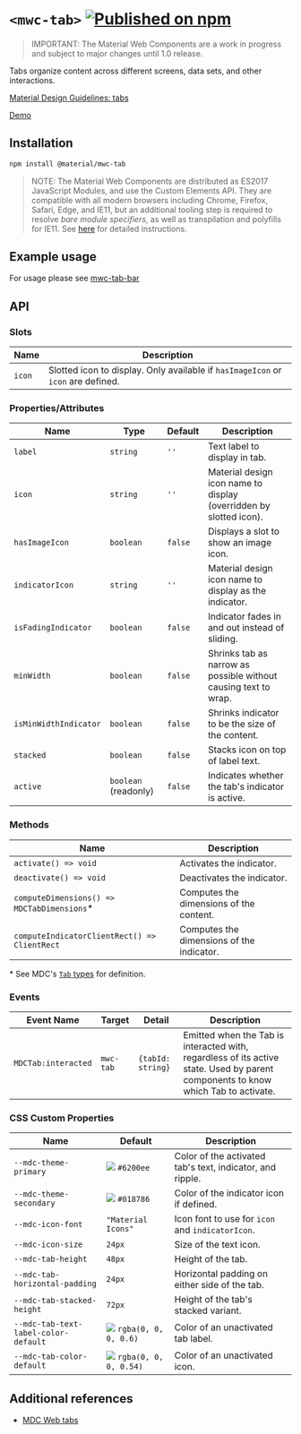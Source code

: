 # `<mwc-tab>` [![Published on npm](https://img.shields.io/npm/v/@material/mwc-tab.svg)](https://www.npmjs.com/package/@material/mwc-tab)

> IMPORTANT: The Material Web Components are a work in progress and subject to
> major changes until 1.0 release.

Tabs organize content across different screens, data sets, and other interactions.

[Material Design Guidelines: tabs](https://material.io/components/tabs/)

[Demo](https://material-components.github.io/material-components-web-components/demos/tabs/)

## Installation

```sh
npm install @material/mwc-tab
```

> NOTE: The Material Web Components are distributed as ES2017 JavaScript
> Modules, and use the Custom Elements API. They are compatible with all modern
> browsers including Chrome, Firefox, Safari, Edge, and IE11, but an additional
> tooling step is required to resolve *bare module specifiers*, as well as
> transpilation and polyfills for IE11. See
> [here](https://github.com/material-components/material-components-web-components#quick-start)
> for detailed instructions.

## Example usage

For usage please see [mwc-tab-bar](https://github.com/material-components/material-components-web-components/tree/master/packages/tab-bar)

## API

### Slots

| Name              |	Description
| ----------------- | -------------
| `icon`            |	Slotted icon to display. Only available if `hasImageIcon` or `icon` are defined.

### Properties/Attributes

| Name                  | Type      | Default | Description
| --------------------- | --------- | ------- | -----------
| `label`               | `string`  | `''`    | Text label to display in tab.
| `icon`                | `string`  | `''`    | Material design icon name to display (overridden by slotted icon).
| `hasImageIcon`        | `boolean` | `false` | Displays a slot to show an image icon.
| `indicatorIcon`       | `string`  | `''`    | Material design icon name to display as the indicator.
| `isFadingIndicator`   | `boolean` | `false` | Indicator fades in and out instead of sliding.
| `minWidth`            | `boolean` | `false` | Shrinks tab as narrow as possible without causing text to wrap.
| `isMinWidthIndicator` | `boolean` | `false` | Shrinks indicator to be the size of the content.
| `stacked`             | `boolean` | `false` | Stacks icon on top of label text.
| `active`              | `boolean` (readonly) | `false` | Indicates whether the tab's indicator is active.


### Methods

| Name     | Description
| -------- | -------------
| `activate() => void` | Activates the indicator.
| `deactivate() => void` | Deactivates the indicator.
| `computeDimensions() => MDCTabDimensions`\* | Computes the dimensions of the content.
| `computeIndicatorClientRect() => ClientRect` | Computes the dimensions of the indicator.

\* See MDC's [`Tab` types](https://github.com/material-components/material-components-web/blob/master/packages/mdc-tab/types.ts#L29) for definition.

### Events

| Event Name | Target             | Detail             | Description
| ---------- | ------------------ | ------------------ | -----------
| `MDCTab:interacted` | `mwc-tab` | `{tabId: string}`  | Emitted when the Tab is interacted with, regardless of its active state. Used by parent components to know which Tab to activate.

### CSS Custom Properties

Name                                 | Default                                                  | Description
------------------------------------ | -------------------------------------------------------- | -----------
`--mdc-theme-primary`                | ![](images/color_6200ee.png) `#6200ee`               | Color of the activated tab's text, indicator, and ripple.
`--mdc-theme-secondary`              | ![](images/color_018786.png) `#018786`               | Color of the indicator icon if defined.
`--mdc-icon-font`                    | `"Material Icons"`                                       | Icon font to use for `icon` and `indicatorIcon`.
`--mdc-icon-size`                    | `24px`                                                   | Size of the text icon.
`--mdc-tab-height`                   | `48px`                                                   | Height of the tab.
`--mdc-tab-horizontal-padding`       | `24px`                                                   | Horizontal padding on either side of the tab.
`--mdc-tab-stacked-height`           | `72px`                                                   | Height of the tab's stacked variant.
`--mdc-tab-text-label-color-default` | ![](images/color_0,0,0,60.png) `rgba(0, 0, 0, 0.6)`  | Color of an unactivated tab label.
`--mdc-tab-color-default`            | ![](images/color_0,0,0,54.png) `rgba(0, 0, 0, 0.54)` | Color of an unactivated icon.

## Additional references

- [MDC Web tabs](https://material.io/components/tabs/)
